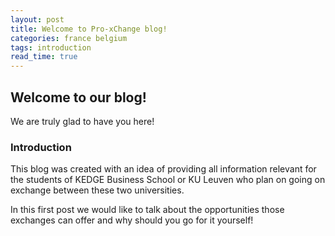 ```yaml
---
layout: post
title: Welcome to Pro-xChange blog!
categories: france belgium
tags: introduction
read_time: true
---
```

## Welcome to our blog!

We are truly glad to have you here!

### Introduction

This blog was created with an idea of providing all information relevant for the students of KEDGE Business School or KU Leuven who plan on going on exchange between these two universities.

In this first post we would like to talk about the opportunities those exchanges can offer and why should you go for it yourself!
